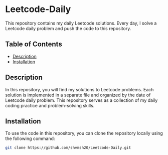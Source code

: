 # Leetcode-Daily

This repository contains my daily Leetcode solutions. Every day, I solve a Leetcode daily problem and push the code to this repository.

## Table of Contents

- [Description](#description)
- [Installation](#installation)


## Description

In this repository, you will find my solutions to Leetcode problems. Each solution is implemented in a separate file and organized by the date of Leetcode daily problem. This repository serves as a collection of my daily coding practice and problem-solving skills.

## Installation

To use the code in this repository, you can clone the repository locally using the following command:

```bash
git clone https://github.com/shvmsh20/Leetcode-Daily.git